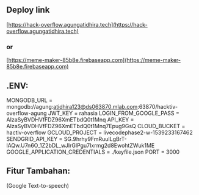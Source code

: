## Deploy link
[https://hack-overflow.agungatidhira.tech](https://hack-overflow.agungatidhira.tech)

### or 
[https://meme-maker-85b8e.firebaseapp.com](https://meme-maker-85b8e.firebaseapp.com)

## .ENV:
MONGODB_URL = mongodb://agung:atidhira123@ds063870.mlab.com:63870/hacktiv-overflow-agung
JWT_KEY = rahasia
LOGIN_FROM_GOOGLE_PASS = AIzaSyBVDHVfFDZ96XmETbdQ0t1Mnq
API_KEY = AIzaSyBVDHVfFDZ96XmETbdQ0t1Mnq7Epug9GsQ
CLOUD_BUCKET = hactiv-overflow
GCLOUD_PROJECT = livecodephase2-w-1539233167462
SENDGRID_API_KEY = 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
GOOGLE_APPLICATION_CREDENTIALS = ./keyfile.json
PORT = 3000

## Fitur Tambahan: 
(Google Text-to-speech)

